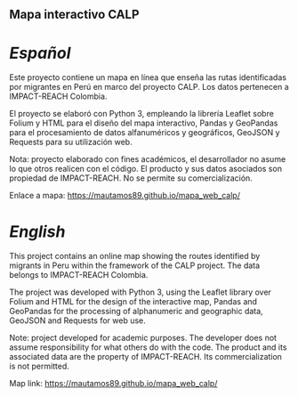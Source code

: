 ## Mapa interactivo CALP
# *Español*
Este proyecto contiene un mapa en línea que enseña las rutas identificadas por migrantes en Perú en marco del proyecto CALP. Los datos pertenecen a IMPACT-REACH Colombia.

El proyecto se elaboró con Python 3, empleando la librería Leaflet sobre Folium y HTML para el diseño del mapa interactivo, Pandas y GeoPandas para el procesamiento de datos alfanuméricos y geográficos, GeoJSON y Requests para su utilización web.

Nota: proyecto elaborado con fines académicos, el desarrollador no asume lo que otros realicen con el código. El producto y sus datos asociados son propiedad de IMPACT-REACH. No se permite su comercialización.

Enlace a mapa: https://mautamos89.github.io/mapa_web_calp/

# *English*
This project contains an online map showing the routes identified by migrants in Peru within the framework of the CALP project. The data belongs to IMPACT-REACH Colombia.

The project was developed with Python 3, using the Leaflet library over Folium and HTML for the design of the interactive map, Pandas and GeoPandas for the processing of alphanumeric and geographic data, GeoJSON and Requests for web use.

Note: project developed for academic purposes. The developer does not assume responsibility for what others do with the code. The product and its associated data are the property of IMPACT-REACH. Its commercialization is not permitted.

Map link: https://mautamos89.github.io/mapa_web_calp/
